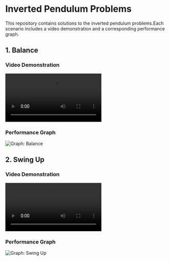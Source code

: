 # Inverted Pendulum Problems

This repository contains solutions to the inverted pendulum problems.Each scenario includes a video demonstration and a corresponding performance graph.

## 1. Balance

### Video Demonstration

<video src="https://github.com/Atharav1805/Inverted-pendulum-problems-Atharav/assets/168408064/9e45ce17-7df3-47fb-a1ae-0e2064d48eb7" controls="controls" style="max-width: 100%; height: auto;">
    Your browser does not support the video tag.
</video>

### Performance Graph
![Graph: Balance](https://github.com/Atharav1805/Inverted-pendulum-problems-Atharav/assets/168408064/cafd3725-003c-4873-a124-6810d496d66b)

## 2. Swing Up

### Video Demonstration


<video src="https://github.com/Atharav1805/Inverted-pendulum-problems-Atharav/assets/168408064/6b9a9d66-65b0-4451-b2da-1e59e2cfc1bd" controls="controls" style="max-width: 100%; height: auto;">
    Your browser does not support the video tag.
</video>

### Performance Graph
![Graph: Swing Up](https://github.com/Atharav1805/Inverted-pendulum-problems-Atharav/assets/168408064/24006527-40cf-475a-bc8a-4237c8220786)


